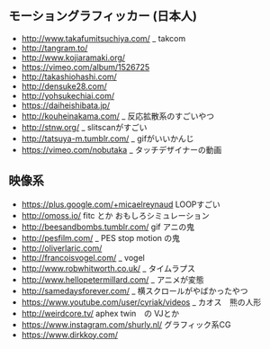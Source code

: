 ## モーショングラフィッカー (日本人)
* http://www.takafumitsuchiya.com/ _ takcom
* http://tangram.to/
* http://www.kojiaramaki.org/
* https://vimeo.com/album/1526725
* http://takashiohashi.com/
* http://densuke28.com/
* http://yohsukechiai.com/
* https://daiheishibata.jp/
* http://kouheinakama.com/ _ 反応拡散系のすごいやつ
* http://stnw.org/ _ slitscanがすごい
* http://tatsuya-m.tumblr.com/ _ gifがいいかんじ
* https://vimeo.com/nobutaka _ タッチデザイナーの動画

## 映像系
* https://plus.google.com/+micaelreynaud LOOPすごい
* http://omoss.io/ fitc とか おもしろシミュレーション
* http://beesandbombs.tumblr.com/ gif アニの鬼
* http://pesfilm.com/ _ PES stop motion の鬼
* http://oliverlaric.com/
* http://francoisvogel.com/ _ vogel
* http://www.robwhitworth.co.uk/ _ タイムラプス
* http://www.hellopetermillard.com/ _ アニメが変態
* http://samedaysforever.com/ _ 横スクロールがやばかったやつ
* https://www.youtube.com/user/cyriak/videos _ カオス　熊の人形
* http://weirdcore.tv/ aphex twin　の VJとか
* https://www.instagram.com/shurly.nl/ グラフィック系CG
* https://www.dirkkoy.com/ 
